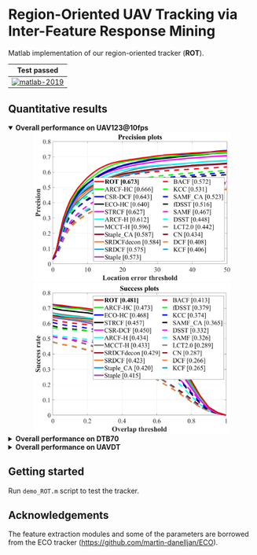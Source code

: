 # Region-Oriented UAV Tracking via Inter-Feature Response Mining

Matlab implementation of our region-oriented tracker (**ROT**). 

| **Test passed**                                              |
| ------------------------------------------------------------ |
| [![matlab-2019](https://img.shields.io/badge/matlab-2019-yellow.svg)](https://www.mathworks.com/products/matlab.html) |

## Quantitative results

<details open>   
    <summary><b>Overall performance on UAV123@10fps</b></summary> 
    <div align="center"> 
        <img src="./results/UAV123@10fps/error_OPE.png" width="400">
        <img src="./results/UAV123@10fps/overlap_OPE.png" width="400"> 
    </div>
</details>

<details close>   
    <summary><b>Overall performance on DTB70</b></summary> 
    <div align="center"> 
        <img src="./results/DTB70/error_OPE.png" width="400">
        <img src="./results/DTB70/overlap_OPE.png" width="400"> 
    </div>
</details>

<details close>   
    <summary><b>Overall performance on UAVDT</b></summary> 
    <div align="center"> 
        <img src="./results/UAVDT/error_OPE.png" width="400">
        <img src="./results/UAVDT/overlap_OPE.png" width="400"> 
    </div>
</details>

## Getting started

Run `demo_ROT.m` script to test the tracker.

## Acknowledgements

The feature extraction modules and some of the parameters are borrowed from the ECO tracker (https://github.com/martin-danelljan/ECO).
